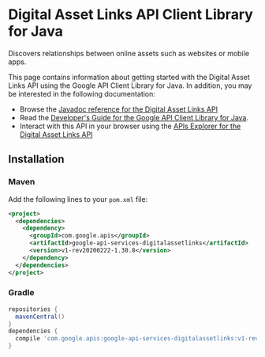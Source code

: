 # Digital Asset Links API Client Library for Java

Discovers relationships between online assets such as websites or mobile apps.

This page contains information about getting started with the Digital Asset Links API
using the Google API Client Library for Java. In addition, you may be interested
in the following documentation:

* Browse the [Javadoc reference for the Digital Asset Links API][javadoc]
* Read the [Developer's Guide for the Google API Client Library for Java][google-api-client].
* Interact with this API in your browser using the [APIs Explorer for the Digital Asset Links API][api-explorer]

## Installation

### Maven

Add the following lines to your `pom.xml` file:

```xml
<project>
  <dependencies>
    <dependency>
      <groupId>com.google.apis</groupId>
      <artifactId>google-api-services-digitalassetlinks</artifactId>
      <version>v1-rev20200222-1.30.8</version>
    </dependency>
  </dependencies>
</project>
```

### Gradle

```gradle
repositories {
  mavenCentral()
}
dependencies {
  compile 'com.google.apis:google-api-services-digitalassetlinks:v1-rev20200222-1.30.8'
}
```

[javadoc]: https://googleapis.dev/java/google-api-services-digitalassetlinks/latest/index.html
[google-api-client]: https://github.com/googleapis/google-api-java-client/
[api-explorer]: https://developers.google.com/apis-explorer/#p/digitalassetlinks/v1/
